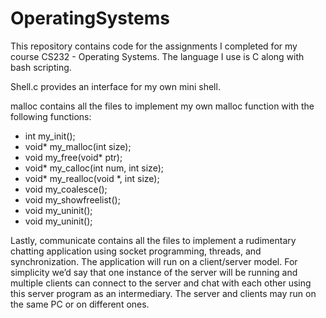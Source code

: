 # OperatingSystems

This repository contains code for the assignments I completed for my course CS232 - Operating Systems. The language I use is C along with bash scripting.

Shell.c provides an interface for my own mini shell.

malloc contains all the files to implement my own malloc function with the following functions:
- int my_init();
- void* my_malloc(int size);
- void my_free(void* ptr);
- void* my_calloc(int num, int size);
- void* my_realloc(void *, int size);
- void my_coalesce();
- void my_showfreelist();
- void my_uninit();
- void my_uninit();

Lastly, communicate contains all the files to implement a rudimentary chatting application using socket programming, threads, and synchronization. The application will run on a client/server model. For simplicity we’d say that one instance of the server will be running and multiple clients can connect to the server and chat with each other using this server program as an intermediary. The server and clients may run on the same PC or on different ones.
